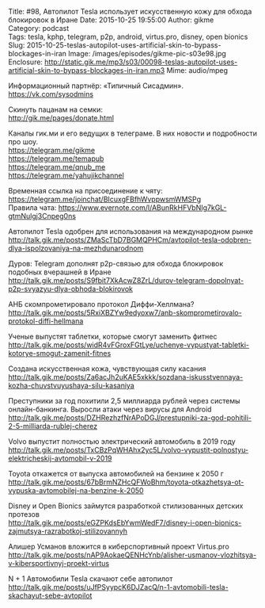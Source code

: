 Title: #98, Автопилот Tesla использует искусственную кожу для обхода блокировок в Иране
Date: 2015-10-25 19:55:00
Author: gikme  
Category: podcast  
Tags: tesla, kphp, telegram, p2p, android, virtus.pro, disney, open bionics
Slug: 2015-10-25-teslas-autopilot-uses-artificial-skin-to-bypass-blockages-in-iran
Image: /images/episodes/gikme-pic-s03e98.jpg  
Enclosure: http://static.gik.me/mp3/s03/00098-teslas-autopilot-uses-artificial-skin-to-bypass-blockages-in-iran.mp3
Mime: audio/mpeg


Информационный партнёр:
«Типичный Сисадмин».  
<https://vk.com/sysodmins>

Скинуть пацанам на семки:  
<http://gik.me/pages/donate.html>

Каналы гик.ми и его ведущих в телеграме. В них новости и подробности про шоу.  
<https://telegram.me/gikme>  
<https://telegram.me/temapub>  
<https://telegram.me/qnub_me>  
<https://telegram.me/yahujikchannel>

Временная ссылка на присоединение к чяту:  
<https://telegram.me/joinchat/BIcuxgFBfhWvppwsmWMSPg>  
Правила чата: <https://www.evernote.com/l/ABunRkHFVbNIg7kGL-gtmNulgj3Cnpeg0ns>

Автопилот Tesla одобрен для использования на международном рынке  
<http://talk.gik.me/posts/ZMaScTbD7BGMQPHCm/avtopilot-tesla-odobren-dlya-ispolzovaniya-na-mezhdunarodnom>

Дуров: Telegram дополнят p2p-связью для обхода блокировок подобных вчерашней в Иране  
<http://talk.gik.me/posts/S9fbit7XkAcwZ8ZrL/durov-telegram-dopolnyat-p2p-svyazyu-dlya-obhoda-blokirovok>

АНБ скомпрометировало протокол Диффи-Хеллмана?  
<http://talk.gik.me/posts/5RxiXBZYw9edyoxw7/anb-skomprometirovalo-protokol-diffi-hellmana>

Ученые выпустят таблетки, которые смогут заменить фитнес  
<http://talk.gik.me/posts/widR4vFGroxFGtLye/uchenye-vypustyat-tabletki-kotorye-smogut-zamenit-fitnes>

Создана искусственная кожа, чувствующая силу касания  
<http://talk.gik.me/posts/Za6acJh2uKAE5xkkk/sozdana-iskusstvennaya-kozha-chuvstvuyushaya-silu-kasaniya>

Преступники за год похитили 2,5 миллиарда рублей через системы онлайн-банкинга. Выросли атаки через вирусы для Android  
<http://talk.gik.me/posts/DZHRezhzfNrAPoDGJ/prestupniki-za-god-pohitili-2-5-milliarda-rublej-cherez>

Volvo выпустит полностью электрический автомобиль в 2019 году  
<http://talk.gik.me/posts/TxCBzPqWHAhx2yc5L/volvo-vypustit-polnostyu-elektricheskij-avtomobil-v-2019>

Toyota откажется от выпуска автомобилей на бензине к 2050 г  
<http://talk.gik.me/posts/67bBrmNZHcQFWoBhm/toyota-otkazhetsya-ot-vypuska-avtomobilej-na-benzine-k-2050>

Disney и Open Bionics займутся разработкой стилизованных детских протезов  
<http://talk.gik.me/posts/eGZPKdsEbYwmWedF7/disney-i-open-bionics-zajmutsya-razrabotkoj-stilizovannyh>

Алишер Усманов вложится в киберспортивный проект Virtus.pro  
<http://talk.gik.me/posts/nAP9AokaeQENHcYnb/alisher-usmanov-vlozhitsya-v-kibersportivnyj-proekt-virtus>

N + 1 Автомобили Tesla скачают себе автопилот  
<http://talk.gik.me/posts/uJfPSyypcK6DJZacQ/n-1-avtomobili-tesla-skachayut-sebe-avtopilot>
